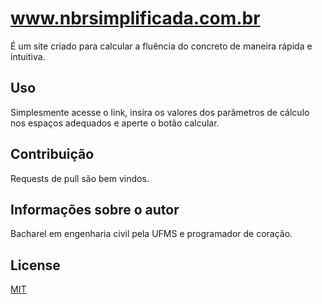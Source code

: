 # www.nbrsimplificada.com.br

É um site criado para calcular a fluência do concreto de maneira rápida e intuitiva.

## Uso

Simplesmente acesse o link, insira os valores dos parâmetros de cálculo nos espaços adequados e aperte o botão calcular.

## Contribuição
Requests de pull são bem vindos.

## Informações sobre o autor
Bacharel em engenharia civil pela UFMS e programador de coração.

## License
[MIT](https://choosealicense.com/licenses/mit/)
